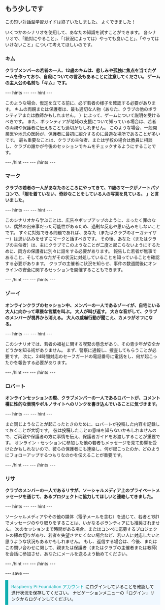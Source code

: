 ## もう少しです

この短い対話型学習ガイドは終了いたしました。 よくできました！

いくつかのシナリオを使用して、あなたの知識を試すことができます。 各シナリオで、「絶対にやること」、「（状況によっては）やっても良いこと」、「やってはいけないこと」について考えてほしいのです。

### キム

**クラブメンバーの若者の一人、12歳のキムは、悲しみや孤独に焦点を当てたゲームを作っており、自殺についての言及もあることに注意してください。 ゲームの主人公の名前も「キム」です。**

--- hints --- --- hint ---

このような場合、仮定を立てる前に、必ず若者の様子を確認する必要があります。 キムの両親または保護者は、最も適切な人物（あなた、クラブの他のボランティアまたは教師かもしれません。 ）によって、ゲームについて説明を受けるべきです。 また、ボランティアが地域の支援について知っている場合は、若者の両親や保護者に伝えることも適切かもしれません。 このような場合、一般開業医や地元の医師が、保護者に最初に紹介するのに最適な場所であることが多いです。 最も重要なことは、クラブの主催者、または学校の場合は教員に相談し、クラブの誰かが今後のセッションでキムをチェックするようにすることです。

--- /hint --- --- /hints ---

### マーク

**クラブの若者の一人があなたのところにやってきて、11歳のマークがノートパソコンで、「服を着ていない、奇妙なことをしている人の写真を見ている。 」と言いました。**

--- hints --- --- hint ---

このシナリオから学ぶことは、広告やポップアップのように、まったく罪のない、偶然の出来事だった可能性があるため、過剰な反応や思い込みをしないことです。 すぐに対処できる問題であれば、あなた（またはクラブのオーガナイザー）は思い込みをせずにマークと話すべきです。 その後、あなた（またはクラブの主催者）は、主にクラブでこのようなことが二度と起こらないようにするために、両方の保護者に別々に話をする必要があります。 報告した若者が無事であること、そしてあなたがその状況に対処していることを知っていることを確認する必要があります。 クラブの主催者に状況を知らせ、事件の数週間後にオンラインの安全に関するセッションを開催することもできます。

--- /hint --- --- /hints ---

### ゾーイ

**オンラインクラブのセッション中、メンバーの一人であるゾーイが、自宅にいる大人に向かって卑猥な言葉を叫ぶ。 大人が叫び返す。 大きな音がして、クラブのメンバーが視界から消える。 大人の威嚇行動が聞こえ、カメラがオフになる。**

--- hints --- --- hint ---

このシナリオでは、若者の福祉に関する喫緊の懸念があり、その青少年が安全かどうかを知る術がありません。 まず、警察に通報し、捜査してもらうことが必要です。 次に、24時間対応のセーフガードの電話番号に電話をし、何が起こったかを報告する必要があります。

--- /hint --- --- /hints ---

### ロバート

**オンラインセッションの際、クラブメンバーの一人であるロバートが、コメント欄に性的な表現やポルノサイトへのリンクを書き込んでいることに気づきます。**

--- hints --- --- hint ---

また同じようなことが起こったときのために、ロバートが投稿した内容を記録しておくことが大切です。 彼は投稿したことの意味を知らないかもしれませんので、ご両親や保護者の方に事情を伝え、保護者ガイド[](https://help.coderdojo.com/cdkb/s/article/Parents-guide-to-CoderDojo)をお渡しすることが重要です。 オンライン・セッションに参加した他の若者もメッセージを見て影響を受けたかもしれないので、彼らの保護者にも連絡し、何が起こったのか、どのようにフォローアップするつもりなのかを伝えることが重要です。

--- /hint --- --- /hints ---
### リサ

**クラブのメンバーの一人であるリサが、ソーシャルメディア上のプライベートメッセージを通じて、あるプロジェクトに協力してほしいと連絡してきました。**

--- hints --- --- hint ---

ソーシャルメディアやその他の媒体（電子メールを含む）を通じて、若者と1対1でメッセージのやり取りをすることは、いかなるボランティアにも推奨されません。 次のセッションまで時間がある場合、またはコンペに応募するプロジェクトの締め切りがあり、若者を失望させたくない場合など、若い人に対応したいと思うような状況もあるかもしれません。 もし、返信する場合は、今後、またはこの問い合わせに関して、親または保護者（またはクラブの主催者または教師）を会話に参加させ、あなたにメールを送るよう勧めてください。

--- /hint --- --- /hints ---

--- save ---

<p style="border-left: solid; border-width:10px; border-color: #0faeb0; background-color: aliceblue; padding: 10px;">
<span style="color: #0faeb0">Raspberry Pi Foundation アカウント</span> にログインしていることを確認して進行状況を保存してください。 ナビゲーションメニューの「ログイン」リンクからログインしてください。
</p>
